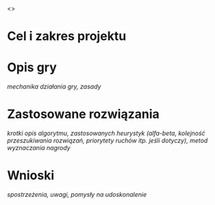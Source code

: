 <<Temat projektu>>

# Cel i zakres projektu

# Opis gry
_mechanika działania gry, zasady_

# Zastosowane rozwiązania
_krotki opis algorytmu, zastosowanych heurystyk (alfa-beta, kolejność przeszukiwania rozwiązań, priorytety ruchów itp. jeśli dotyczy), metod wyznaczania nagrody_

# Wnioski
_spostrzeżenia, uwagi, pomysły na udoskonalenie_
